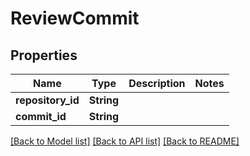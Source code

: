 # ReviewCommit

## Properties

Name | Type | Description | Notes
------------ | ------------- | ------------- | -------------
**repository_id** | **String** |  | 
**commit_id** | **String** |  | 

[[Back to Model list]](../README.md#documentation-for-models) [[Back to API list]](../README.md#documentation-for-api-endpoints) [[Back to README]](../README.md)


